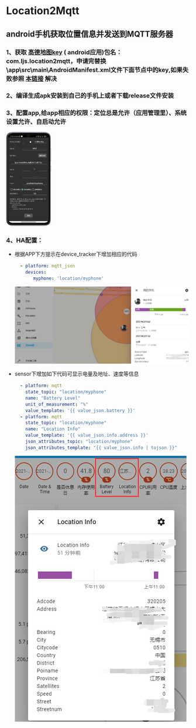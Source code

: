 # Location2Mqtt
## android手机获取位置信息并发送到MQTT服务器

### 1、获取 [高德地图key](https://lbs.amap.com/api/android-location-sdk/guide/create-project/get-key) ( android应用)包名：**com.ljs.location2mqtt**，申请完替换\app\src\main\AndroidManifest.xml文件下面节点中的key,如果失败参照 [本链接](https://blog.csdn.net/m0_37471638/article/details/76849958) 解决  

<meta-data
            android:name="com.amap.api.v2.apikey"
            android:value="key" />

### 2、编译生成apk安装到自己的手机上或者下载release文件安装

### 3、配置app,给app相应的权限：定位总是允许（应用管理里）、系统设置允许、自启动允许



<img src="https://raw.githubusercontent.com/lujiashun1/picture/master/img/IMG_20210202_113646.png?token=ABQZ77523ZHGHPX6QCQZ46DADDPX4" alt="IMG_20210202_113646" style="zoom:25%;" />

### 4、HA配置：

- 根据APP下方提示在device_tracker下增加相应的代码

  ```yaml
    - platform: mqtt_json
      devices:
         myphone: 'location/myphone'
  ```

  ![QQ截图20210202114557](https://raw.githubusercontent.com/lujiashun1/picture/master/img/QQ%E6%88%AA%E5%9B%BE20210202114557.png?token=ABQZ772THRRSDCDEDZSP5JTADDPV2)

- sensor下增加如下代码可显示电量及地址、速度等信息

  ```yaml
    - platform: mqtt
      state_topic: "location/myphone"
      name: "Battery Level"
      unit_of_measurement: "%"
      value_template: '{{ value_json.battery }}'
    - platform: mqtt
      state_topic: "location/myphone"
      name: "Location Info"
      value_template: '{{ value_json.info.address }}'
      json_attributes_topic: "location/myphone"
      json_attributes_template: "{{ value_json.info | tojson }}"
  
  ```

  ![QQ截图20210202114657](https://raw.githubusercontent.com/lujiashun1/picture/master/img/QQ%E6%88%AA%E5%9B%BE20210202114657.png?token=ABQZ774ODDY2JYSDNJDMY33ADDPWW)